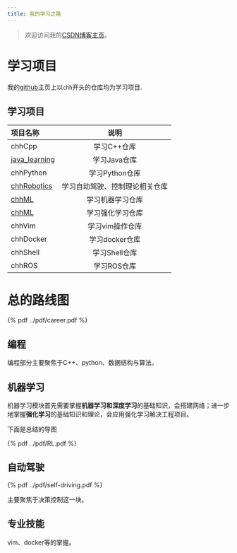 ```yaml
---
title: 我的学习之路
---
```








> 欢迎访问我的[CSDN博客主页](https://blog.csdn.net/weixin_42301220?spm=1010.2135.3001.5343)。

# 学习项目

我的[github](https://github.com/CHH3213)主页上以`chh`开头的仓库均为学习项目.


## **学习项目**

| **项目名称**                                                |            **说明**            |
| :---------------------------------------------------------- | :----------------------------: |
| chhCpp                                                      |          学习C++仓库           |
| [java_learning](https://gitee.com/caohuanhui/java_learning) |          学习Java仓库          |
| chhPython                                                   |         学习Python仓库         |
| [chhRobotics](https://github.com/CHH3213/chhRobotics)       | 学习自动驾驶、控制理论相关仓库 |
| [chhML](https://github.com/CHH3213/chhML)                   |        学习机器学习仓库        |
| [chhML](https://github.com/CHH3213/chhRL)                   |        学习强化学习仓库        |
| chhVim                                                      |        学习vim操作仓库         |
| chhDocker                                                   |         学习docker仓库         |
| chhShell                                                    |         学习Shell仓库          |
| chhROS                                                      |          学习ROS仓库           |

# 总的路线图





<!-- ![就业蓄力.png](https://s2.loli.net/2022/06/11/qIfuYjhyUk97rdt.png) -->


{% pdf ../pdf/career.pdf %}



## 编程

编程部分主要聚焦于C++、python、数据结构与算法。



## 机器学习



机器学习模块首先需要掌握**机器学习和深度学习**的基础知识，会搭建网络；进一步地掌握**强化学习**的基础知识和理论，会应用强化学习解决工程项目。



下面是总结的导图

<!-- ![RL](https://s2.loli.net/2022/06/12/KpJmMrUEI5BvuZ9.png) -->

{% pdf ../pdf/RL.pdf %}




## 自动驾驶

<!-- ![self-driving](https://s2.loli.net/2022/06/12/3j8Tk4eDKlHiXVF.png) -->

{% pdf ../pdf/self-driving.pdf %}


主要聚焦于决策控制这一块。





## 专业技能

vim、docker等的掌握。
